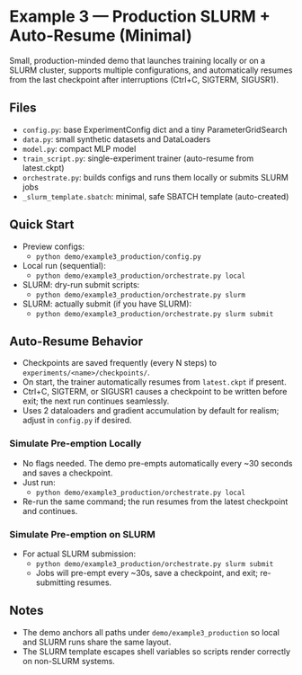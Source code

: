 # Example 3 — Production SLURM + Auto-Resume (Minimal)

Small, production-minded demo that launches training locally or on a SLURM cluster,
supports multiple configurations, and automatically resumes from the last checkpoint
after interruptions (Ctrl+C, SIGTERM, SIGUSR1).

## Files

- `config.py`: base ExperimentConfig dict and a tiny ParameterGridSearch
- `data.py`: small synthetic datasets and DataLoaders
- `model.py`: compact MLP model
- `train_script.py`: single-experiment trainer (auto-resume from latest.ckpt)
- `orchestrate.py`: builds configs and runs them locally or submits SLURM jobs
- `_slurm_template.sbatch`: minimal, safe SBATCH template (auto-created)

## Quick Start

- Preview configs:
  - `python demo/example3_production/config.py`
- Local run (sequential):
  - `python demo/example3_production/orchestrate.py local`
- SLURM: dry-run submit scripts:
  - `python demo/example3_production/orchestrate.py slurm`
- SLURM: actually submit (if you have SLURM):
  - `python demo/example3_production/orchestrate.py slurm submit`

## Auto-Resume Behavior

- Checkpoints are saved frequently (every N steps) to `experiments/<name>/checkpoints/`.
- On start, the trainer automatically resumes from `latest.ckpt` if present.
- Ctrl+C, SIGTERM, or SIGUSR1 causes a checkpoint to be written before exit; the next run continues seamlessly.
- Uses 2 dataloaders and gradient accumulation by default for realism; adjust in `config.py` if desired.

### Simulate Pre-emption Locally

- No flags needed. The demo pre-empts automatically every ~30 seconds and saves a checkpoint.
- Just run:
  - `python demo/example3_production/orchestrate.py local`
- Re-run the same command; the run resumes from the latest checkpoint and continues.

### Simulate Pre-emption on SLURM

- For actual SLURM submission:
  - `python demo/example3_production/orchestrate.py slurm submit`
  - Jobs will pre-empt every ~30s, save a checkpoint, and exit; re-submitting resumes.

## Notes

- The demo anchors all paths under `demo/example3_production` so local and SLURM runs share the same layout.
- The SLURM template escapes shell variables so scripts render correctly on non-SLURM systems.
